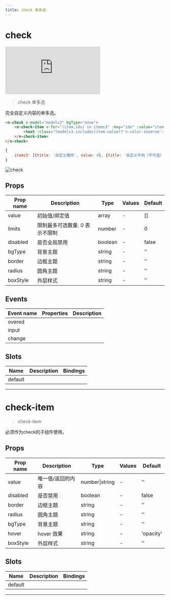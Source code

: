 ```yaml
---
title: check 单多选
---
```


# check

<div class="demo-box">
	<iframe scrolling="auto" frameborder="0" src="http://www.redou.vip/npro/#/pages/input/check" class="demo-box-iframe"></iframe>
</div>

> check 单多选

完全自定义内容的单多选。

```html
<n-check v-model="models3" bgType="none">
	<n-check-item v-for="(item,idx) in items3" :key="idx" :value="item.value" :disabled="item.disabled" :border="models3.includes(item.value)?'all-primary':'all'" :bgType="models3.includes(item.value)?'primary':'inverse'" boxStyle="flex-direction:row;justify-content:center;align-items:center;height:80rpx;margin-bottom:16rpx;border-radius:16rpx;">
		<text :class="[models3.includes(item.value)?'n-color-inverse':'n-color-text', 'n-size-base']">{{item.title}}</text>
	</n-check-item>
</n-check>
```

```js
{
	items3: [{title: '自定义猪肉', value: 0}, {title: '自定义牛肉（不可选）', value: 1, disabled: true}, {title: '自定义羊肉', value: 2}, {title: '自定义狗肉', value: 3}]
}
```

![check](/img/coms/check.jpg)

## Props

| Prop name | Description                    | Type    | Values | Default |
| --------- | ------------------------------ | ------- | ------ | ------- |
| value     | 初始值/绑定值                  | array   | -      | []      |
| limits    | 限制最多可选数量. 0 表示不限制 | number  | -      | 0       |
| disabled  | 是否全局禁用                   | boolean | -      | false   |
| bgType    | 背景主题                       | string  | -      | ''      |
| border    | 边框主题                       | string  | -      | ''      |
| radius    | 圆角主题                       | string  | -      | ''      |
| boxStyle  | 外层样式                       | string  | -      | ''      |

## Events

| Event name | Properties | Description |
| ---------- | ---------- | ----------- |
| overed     |            |
| input      |            |
| change     |            |

## Slots

| Name    | Description | Bindings |
| ------- | ----------- | -------- |
| default |             |          |

---

# check-item

> check-item

必须作为check的子组件使用。

## Props

| Prop name | Description       | Type           | Values | Default   |
| --------- | ----------------- | -------------- | ------ | --------- |
| value     | 唯一值/返回的内容 | number\|string | -      | ''        |
| disabled  | 是否禁用          | boolean        | -      | false     |
| border    | 边框主题          | string         | -      | ''        |
| radius    | 圆角主题          | string         | -      | ''        |
| bgType    | 背景主题          | string         | -      | ''        |
| hover     | hover 效果        | string         | -      | 'opacity' |
| boxStyle  | 外层样式          | string         | -      | ''        |

## Slots

| Name    | Description | Bindings |
| ------- | ----------- | -------- |
| default |             |          |

---

